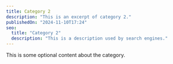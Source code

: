 ```yaml
---
title: Category 2
description: "This is an excerpt of category 2."
publishedOn: "2024-11-10T17:24"
seo:
  title: "Category 2"
  description: "This is a description used by search engines."
---
```


This is some optional content about the category.
